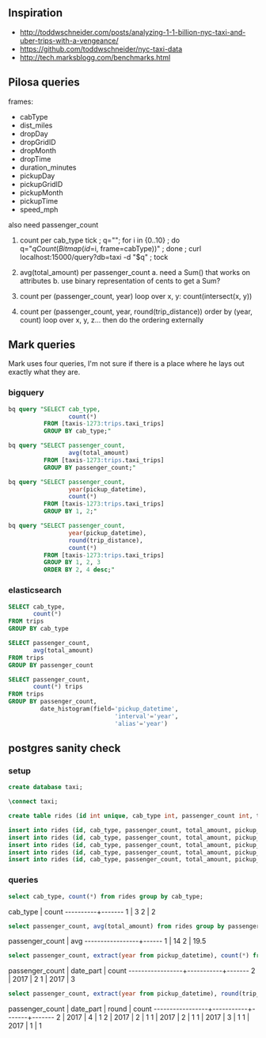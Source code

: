 ## Inspiration
- http://toddwschneider.com/posts/analyzing-1-1-billion-nyc-taxi-and-uber-trips-with-a-vengeance/
- https://github.com/toddwschneider/nyc-taxi-data
- http://tech.marksblogg.com/benchmarks.html

## Pilosa queries

frames:
- cabType
- dist_miles
- dropDay
- dropGridID
- dropMonth
- dropTime
- duration_minutes
- pickupDay
- pickupGridID
- pickupMonth
- pickupTime
- speed_mph

also need passenger_count


1. count per cab_type
tick ; q=""; for i in {0..10} ; do q="${q}Count(Bitmap(id=$i, frame=cabType))" ; done ; curl localhost:15000/query?db=taxi -d "$q" ; tock


2. avg(total_amount) per passenger_count
  a. need a Sum() that works on attributes
  b. use binary representation of cents to get a Sum?

3. count per (passenger_count, year)
loop over x, y: count(intersect(x, y))

4. count per (passenger_count, year, round(trip_distance)) order by (year, count)
loop over x, y, z...
then do the ordering externally


## Mark queries
Mark uses four queries, I'm not sure if there is a place where he lays out exactly what they are.

### bigquery

```sql
bq query "SELECT cab_type,
                 count(*)
          FROM [taxis-1273:trips.taxi_trips]
          GROUP BY cab_type;"
```

```sql
bq query "SELECT passenger_count,
                 avg(total_amount)
          FROM [taxis-1273:trips.taxi_trips]
          GROUP BY passenger_count;"
```

```sql
bq query "SELECT passenger_count,
                 year(pickup_datetime),
                 count(*)
          FROM [taxis-1273:trips.taxi_trips]
          GROUP BY 1, 2;"
```

```sql
bq query "SELECT passenger_count,
                 year(pickup_datetime),
                 round(trip_distance),
                 count(*)
          FROM [taxis-1273:trips.taxi_trips]
          GROUP BY 1, 2, 3
          ORDER BY 2, 4 desc;"
```


### elasticsearch
```sql
SELECT cab_type,
       count(*)
FROM trips
GROUP BY cab_type
```

```sql
SELECT passenger_count,
       avg(total_amount)
FROM trips
GROUP BY passenger_count
```

```sql
SELECT passenger_count,
       count(*) trips
FROM trips
GROUP BY passenger_count,
         date_histogram(field='pickup_datetime',
                              'interval'='year',
                              'alias'='year')
```

## postgres sanity check

### setup
```sql
create database taxi;

\connect taxi;

create table rides (id int unique, cab_type int, passenger_count int, total_amount float, pickup_datetime timestamp, trip_distance float);

insert into rides (id, cab_type, passenger_count, total_amount, pickup_datetime, trip_distance) values (0, 1, 1, 20.00, '2017-02-10 06:00:00', 2);
insert into rides (id, cab_type, passenger_count, total_amount, pickup_datetime, trip_distance) values (1, 1, 1, 10.00, '2017-02-10 07:00:00', 3);
insert into rides (id, cab_type, passenger_count, total_amount, pickup_datetime, trip_distance) values (2, 1, 2, 15.00, '2017-02-10 08:00:00', 2.5);
insert into rides (id, cab_type, passenger_count, total_amount, pickup_datetime, trip_distance) values (3, 2, 1, 12.00, '2017-02-10 09:00:00', 1);
insert into rides (id, cab_type, passenger_count, total_amount, pickup_datetime, trip_distance) values (4, 2, 2, 24.00, '2017-02-10 10:00:00', 4);
```

### queries
```sql
select cab_type, count(*) from rides group by cab_type;
```
 cab_type | count
----------+-------
        1 |     3
        2 |     2
```sql
select passenger_count, avg(total_amount) from rides group by passenger_count;
```
 passenger_count | avg
-----------------+------
               1 |   14
               2 | 19.5
```sql
select passenger_count, extract(year from pickup_datetime), count(*) from rides group by 1, 2;
```
passenger_count | date_part | count
-----------------+-----------+-------
               2 |      2017 |     2
               1 |      2017 |     3
```sql
select passenger_count, extract(year from pickup_datetime), round(trip_distance), count(*) from rides group by 1, 2, 3 order by 2, 4 desc;
```
 passenger_count | date_part | round | count
-----------------+-----------+-------+-------
               2 |      2017 |     4 |     1
               2 |      2017 |     2 |     1
               1 |      2017 |     2 |     1
               1 |      2017 |     3 |     1
               1 |      2017 |     1 |     1
